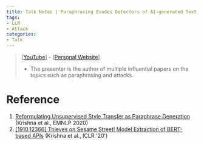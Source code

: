 ```yaml
---
title: Talk Notes | Paraphrasing Evades Detectors of AI-generated Text, But Retrieval is an Effective Defense by Kaplesh Krishna @ Google
tags: 
- LLM
- Attack
categories:
- Talk
---
```


> [[YouTube](https://www.youtube.com/watch?v=l4k65azw9us)] - [[Personal Website](https://martiansideofthemoon.github.io/)]
>
> - The presenter is the author of multiple influential papers on the topics such as paraphrasing and attacks.

# Reference

1. [Reformulating Unsupervised Style Transfer as Paraphrase Generation](https://aclanthology.org/2020.emnlp-main.55) (Krishna et al., EMNLP 2020)
2. [[1910.12366] Thieves on Sesame Street! Model Extraction of BERT-based APIs](https://arxiv.org/abs/1910.12366) (Krishna et al., ICLR '20')